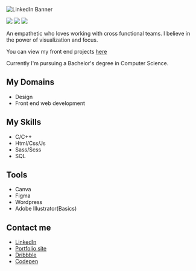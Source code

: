 ![LinkedIn Banner](https://user-images.githubusercontent.com/82641747/215306682-b521e9ba-4b15-42ef-a352-6df77d364986.png)


![](https://img.shields.io/static/v1?message=kiruanime2003&logo=codepen&labelColor=000&color=D6D2D2&logoColor=D6D2D2&label=%20&style=plastic)
![](https://img.shields.io/static/v1?message=kiruanime2003&logo=dribbble&labelColor=000&color=FC5A8B&logoColor=FC5A8B&label=%20&style=plastic)
![](https://img.shields.io/static/v1?message=kiruanime2003&logo=github&labelColor=000&color=3F8EFC&logoColor=3F8EFC&label=%20&style=plastic)

<p>An empathetic who loves working with cross functional teams. I believe in the power of visualization and focus.</p>
You can view my front end projects <a href="https://kiruanime2003.wordpress.com/2022/07/09/my-front-end-projects/">here</a>

Currently I'm pursuing a Bachelor's degree in Computer Science.

## My Domains

<ul><li>Design</li><li>Front end web development</li></ul>

## My Skills

<ul><li>C/C++</li><li>Html/Css/Js</li><li>Sass/Scss</li><li>SQL</li></ul>

## Tools

<ul><li>Canva</li><li>Figma</li><li>Wordpress</li><li>Adobe Illustrator(Basics)</li></ul>

## Contact me

<ul><a href="https://www.linkedin.com/in/kiruanime2003/" target="_blank"><li>LinkedIn</li></a><a href="https://kiruanime2003.gitlab.io/"><li>Portfolio site</li></a><a href="https://dribbble.com/kiruanime2003"><li>Dribbble</li></a><a href="https://codepen.io/kiruanime2003"><li>Codepen</li></a></ul>
